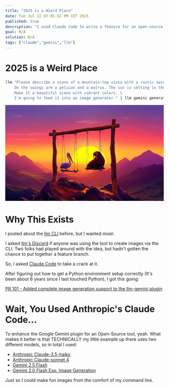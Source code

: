 ```yaml
---
title: "2025 is a Wierd Place"
date: Tue Jul 22 07:05:52 PM CDT 2025
published: true
description: "I used Claude Code to write a feature for an open-source tool that uses Gemini"
goal: N/A
solution: N/A
tags: ["claude","gemini","llm"]
---
```

# 2025 is a Weird Place

```bash
llm "Please describe a scene of a mountain-top vista with a rustic swing set. \
    On the swings are a pelican and a walrus. The sun is setting in the distance. \
    Make it a beautiful scene with vibrant colors. \
    I'm going to feed it into an image generator." | llm gemini generate > work_of_art.png
```

![Work Of Art](/images/thumbnail/work_of_art.png)

# Why This Exists

I posted about the [llm CLI](#programming/ai/setup-llm) before, but I wanted _moar_.

I asked [llm's Discord](https://datasette.io/discord-llm) if anyone was using the tool to create images via the CLI. Two folks had played around with the idea, but hadn't gotten the chance to put together a feature branch.

So, I asked [Claude Code](https://www.anthropic.com/claude-code) to take a crack at it.

After figuring out how to get a Python environment setup correctly (It's been about 6 years since I last touched Python), I got this going:

[PR 101 - Added complete image generation support to the llm-gemini plugin](https://github.com/simonw/llm-gemini/pull/101/files)

# Wait, You Used Anthropic's Claude Code...

To enhance the Google Gemini plugin for an Open-Source tool, yeah. What makes it better is that TECHNICALLY my little example up there uses two different models, so in total I used:

- [Anthropic Claude-3.5-haiku](https://www.anthropic.com/claude/haiku)
- [Anthropic Claude-sonnet 4](https://www.anthropic.com/claude/sonnet)
- [Gemini 2.5 Flash](https://cloud.google.com/vertex-ai/generative-ai/docs/models/gemini/2-5-flash)
- [Gemini 2.0 Flash Exp. Image Generation](https://ai.google.dev/gemini-api/docs/image-generation)

Just so I could make fun images from the comfort of my command line.
